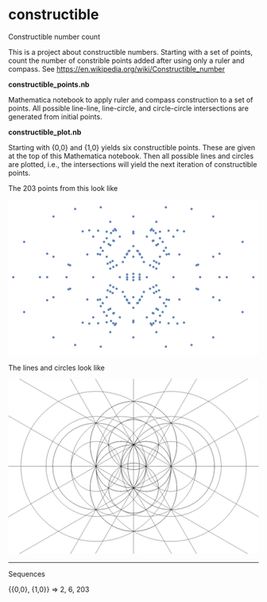 # constructible
Constructible number count

This is a project about constructible numbers. Starting with a set of points, count the number of constrible points added after using only a ruler and compass. See https://en.wikipedia.org/wiki/Constructible_number

**constructible_points.nb**

Mathematica notebook to apply ruler and compass construction to a set of points. All possible line-line, line-circle, and circle-circle intersections are generated from initial points.

**constructible_plot.nb**

Starting with {0,0} and {1,0} yields six constructible points. These are given at the top of this Mathematica notebook. Then all possible lines and circles are plotted, i.e., the intersections will yield the next iteration of constructible points.

The 203 points from this look like

![203 points symmetric across x and y axes](https://github.com/burnsba/constructible/raw/master/constructible_203.png)  

The lines and circles look like

![plot of constructible lines and circles](https://github.com/burnsba/constructible/raw/master/constructible_lines_circles.png)

-----

Sequences

{{0,0}, {1,0}} => 2, 6, 203  
